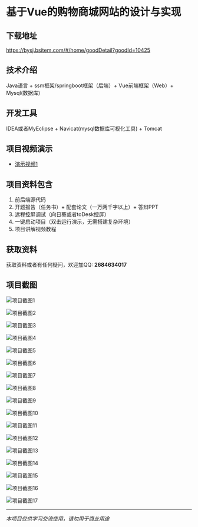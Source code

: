 # 基于Vue的购物商城网站的设计与实现

## 下载地址
https://bysj.bsitem.com/#/home/goodDetail?goodId=10425

## 技术介绍
Java语言 + ssm框架/springboot框架（后端）+ Vue前端框架（Web）+ Mysql(数据库)

## 开发工具
IDEA或者MyEclipse + Navicat(mysql数据库可视化工具) + Tomcat

## 项目视频演示
- [演示视频1](https://graduation-images.oss-cn-beijing.aliyuncs.com/videos/828%E5%A5%97ssm%E5%BD%95%E5%83%8F/10425_ssm269%E5%9F%BA%E4%BA%8EVue%E7%9A%84%E8%B4%AD%E7%89%A9%E5%95%86%E5%9F%8E%E7%BD%91%E7%AB%99%E7%9A%84%E8%AE%BE%E8%AE%A1%E4%B8%8E%E5%AE%9E%E7%8E%B0%2Bvue%E5%BD%95%E5%83%8F.mp4)

## 项目资料包含
1. 前后端源代码
2. 开题报告（任务书）+ 配套论文（一万两千字以上）+ 答辩PPT
3. 远程控屏调试（向日葵或者toDesk控屏）
4. 一键启动项目（双击运行演示，无需搭建复杂环境）
5. 项目讲解视频教程

## 获取资料
获取资料或者有任何疑问，欢迎加QQ: **2684634017**

## 项目截图
![项目截图1](https://graduation-images.oss-cn-beijing.aliyuncs.com/图片/10425/毕设论坛项目主图.jpg)

![项目截图2](https://graduation-images.oss-cn-beijing.aliyuncs.com/图片/10425/1.png)

![项目截图3](https://graduation-images.oss-cn-beijing.aliyuncs.com/图片/10425/2.png)

![项目截图4](https://graduation-images.oss-cn-beijing.aliyuncs.com/图片/10425/3.png)

![项目截图5](https://graduation-images.oss-cn-beijing.aliyuncs.com/图片/10425/4.png)

![项目截图6](https://graduation-images.oss-cn-beijing.aliyuncs.com/图片/10425/5.png)

![项目截图7](https://graduation-images.oss-cn-beijing.aliyuncs.com/图片/10425/6.png)

![项目截图8](https://graduation-images.oss-cn-beijing.aliyuncs.com/图片/10425/7.png)

![项目截图9](https://graduation-images.oss-cn-beijing.aliyuncs.com/图片/10425/8.png)

![项目截图10](https://graduation-images.oss-cn-beijing.aliyuncs.com/图片/10425/9.png)

![项目截图11](https://graduation-images.oss-cn-beijing.aliyuncs.com/图片/10425/10.png)

![项目截图12](https://graduation-images.oss-cn-beijing.aliyuncs.com/图片/10425/11.png)

![项目截图13](https://graduation-images.oss-cn-beijing.aliyuncs.com/图片/10425/12.png)

![项目截图14](https://graduation-images.oss-cn-beijing.aliyuncs.com/图片/10425/13.png)

![项目截图15](https://graduation-images.oss-cn-beijing.aliyuncs.com/图片/10425/14.png)

![项目截图16](https://graduation-images.oss-cn-beijing.aliyuncs.com/图片/10425/15.png)

![项目截图17](https://graduation-images.oss-cn-beijing.aliyuncs.com/图片/10425/16.png)

---
*本项目仅供学习交流使用，请勿用于商业用途*

